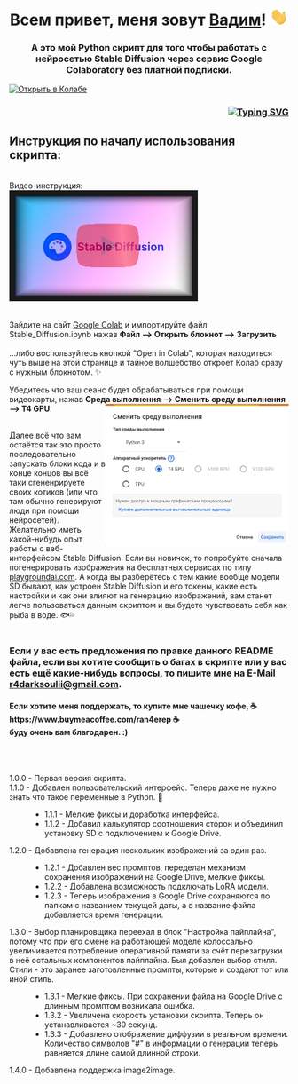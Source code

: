<h1 align="center">Всем привет, меня зовут <a href="https://ran4erep.github.io" target="_blank">Вадим</a>!
<img src="https://github.com/ran4erep/ran4erep.github.io/blob/master/img/Hi.gif" height="32"/></h1>
<h3 align="center">А это мой Python скрипт для того чтобы работать с нейросетью Stable Diffusion через сервис Google Colaboratory без платной подписки.</h3>

<a href="https://colab.research.google.com/github/ran4erep/Stable-Colab/blob/main/Stable_Diffusion.ipynb" target="_parent"><img src="https://colab.research.google.com/assets/colab-badge.svg" alt="Открыть в Колабе"/></a>

<h3 align="right"><a href="https://git.io/typing-svg"><img src="https://readme-typing-svg.herokuapp.com?font=Fira+Code&pause=1000&color=247EA6&random=false&width=435&lines=Tensors+must+flow..." alt="Typing SVG" /></a></h3>

<h2>Инструкция по началу использования скрипта:</h2>
<br>Видео-инструкция:<br>
<a href="https://www.youtube.com/embed/VQ3YvX0-9wQ?si=KLlCkihAdpZX4qoM" target="_blank"><img src="https://github.com/ran4erep/ran4erep.github.io/blob/master/test/sd_play.jpg" alt="IMAGE ALT TEXT HERE" width="320" height="180" border="10"></a>
<br>
<br>

Зайдите на сайт <a href="https://colab.research.google.com">Google Colab</a>  и импортируйте файл Stable_Diffusion.ipynb нажав <b>Файл --> Открыть блокнот --> Загрузить</b>
<br><br>
...либо воспользуйтесь кнопкой "Open in Colab", которая находиться чуть выше на этой странице и тайное волшебство откроет Колаб сразу с нужным блокнотом. ✨

<p>Убедитесь что ваш сеанс будет обрабатываться при помощи видеокарты, нажав <b>Среда выполнения --> Сменить среду выполнения --> T4 GPU</b>.
  <img src="https://github.com/ran4erep/ran4erep.github.io/blob/master/img/gpu.png" height="256" align="right" /></p>
<br>
Далее всё что вам остаётся так это просто последовательно запускать блоки кода и в конце концов вы всё таки сгененрируете своих котиков (или что там обычно генерируют люди при помощи нейросетей). Желательно иметь какой-нибудь опыт работы с веб-интерфейсом Stable Diffusion. Если вы новичок, то попробуйте сначала погенерировать изображения на бесплатных сервисах по типу <a href="https://playgroundai.com">playgroundai.com</a>. А когда вы разберётесь с тем какие вообще модели SD бывают, как устроен Stable Diffusion и его токены, какие есть настройки и как они влияют на генерацию изображений, вам станет легче пользоваться данным скриптом и вы будете чувствовать себя как рыба в воде. 🐟💦
<br><br>

<h3>Если у вас есть предложения по правке данного README файла, если вы хотите сообщить о багах в скрипте или у вас есть ещё какие-нибудь вопросы, то пишите мне на E-Mail <a href="mailto:r4darksoulii@gmail.com">r4darksoulii@gmail.com</a>.</h3>

<h4>Если хотите меня поддержать, то купите мне чашечку кофе, ☕ https://www.buymeacoffee.com/ran4erep ☕ <br> буду очень вам благодарен. :) </h4>

<br>
<br>
<dl>
  <dt>1.0.0 - Первая версия скрипта.</dt>
  <dt>1.1.0 - Добавлен пользовательский интерфейс. Теперь даже не нужно знать что такое переменные в Python. 🙌</dt>
    <dd><ul>
      <li>1.1.1 - Мелкие фиксы и доработка интерфейса.</li>
      <li>1.1.2 - Добавил калькулятор соотношения сторон и объединил установку SD с подключением к Google Drive.</li>
    </ul></dd>
  <dt>1.2.0 - Добавлена генерация нескольких изображений за один раз.</dt>
      <dd><ul>
        <li>1.2.1 - Добавлен вес промптов, переделан механизм сохранения изображений на Google Drive, мелкие фиксы.</li>
        <li>1.2.2 - Добавлена возможность подключать LoRA модели.</li>
        <li>1.2.3 - Теперь изображения в Google Drive сохраняются по папкам с названием текущей даты, а в название файла добавляется время генерации.</li>
      </ul></dd>
  <dt>1.3.0 - Выбор планировщика переехал в блок "Настройка пайплайна", потому что при его смене на работающей моделе колоссально увеличивается потребление оперативной памяти за счёт перезагрузки в неё остальных компонентов пайплайна. Был добавлен выбор стиля. Стили - это заранее заготовленные промпты, которые и создают тот или иной стиль.</dt>
  <dd><ul>
    <li>1.3.1 - Мелкие фиксы. При сохранении файла на Google Drive с длинным промптом возникала ошибка.</li>
    <li>1.3.2 - Увеличена скорость установки скрипта. Теперь он устанавливается ~30 секунд.</li>
    <li>1.3.3 - Добавлено отображение диффузии в реальном времени. Количество символов "#" в информации о генерации теперь равняется длине самой длинной строки.</li>
  </ul></dd>
  <dt>1.4.0 - Добавлена поддержка image2image.</dt>
</dl>
